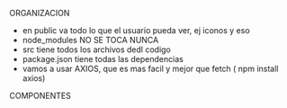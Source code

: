 ORGANIZACION
- en public va todo lo que el usuario pueda ver, ej iconos y eso
- node_modules NO SE TOCA NUNCA
- src tiene todos los archivos dedl codigo 
- package.json tiene todas las dependencias
- vamos a usar AXIOS, que es mas facil y mejor que fetch ( npm install axios)

COMPONENTES 

